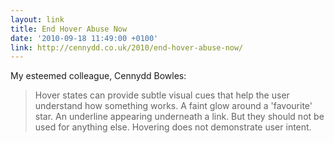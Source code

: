 ```yaml
---
layout: link
title: End Hover Abuse Now
date: '2010-09-18 11:49:00 +0100'
link: http://cennydd.co.uk/2010/end-hover-abuse-now/
---
```

My esteemed colleague, Cennydd Bowles:

> Hover states can provide subtle visual cues that help the user understand how something works. A faint glow around a 'favourite' star. An underline appearing underneath a link. But they should not be used for anything else. Hovering does not demonstrate user intent.